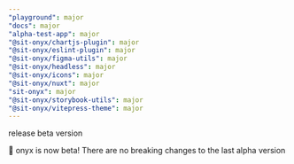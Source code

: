 ```yaml
---
"playground": major
"docs": major
"alpha-test-app": major
"@sit-onyx/chartjs-plugin": major
"@sit-onyx/eslint-plugin": major
"@sit-onyx/figma-utils": major
"@sit-onyx/headless": major
"@sit-onyx/icons": major
"@sit-onyx/nuxt": major
"sit-onyx": major
"@sit-onyx/storybook-utils": major
"@sit-onyx/vitepress-theme": major
---
```


release beta version

🎉 onyx is now beta! There are no breaking changes to the last alpha version
